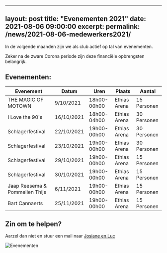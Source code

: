    
---
layout: post
title:  "Evenementen 2021"
date:   2021-08-06 09:00:00
excerpt: 
permalink: /news/2021-08-06-medewerkers2021/
---

In de volgende maanden zijn we als club actief op tal van evenementen. 

Zeker na de zware Corona periode zijn deze financiële opbrengsten belangrijk. 

## Evenementen:


| Evenement                         | Datum      | Uren         | Plaats          | Aantal       |
| ----------------------------------|------------|--------------|-----------------|--------------|
|	THE MAGIC OF MOTOWN              |  9/10/2021 | 18h00-00h00  | Ethias Arena    | 15 Personen  |
|  I Love the 90's                  | 16/10/2021 | 18h00-04h00  |	Ethias Arena    | 30 Personen  |
|  Schlagerfestival	               | 22/10/2021 |	19h00-00h00  |	Ethias Arena    | 30 Personen  |
|  Schlagerfestival	               | 23/10/2021 | 19h00-00h00	 |	Ethias Arena    | 30 Personen  |
|  Schlagerfestival	               | 29/10/2021 | 19h00-00h00	 |	Ethias Arena    | 15 Personen  |
|  Schlagerfestival	               | 30/10/2021 | 19h00-00h00	 |	Ethias Arena    | 15 Personen  |
|  Jaap Reesema & Pommelien Thijs	|  6/11/2021 |	19h00-00h00	 |	Ethias Arena    | 15 Personen  |
|  Bart Cannaerts                   | 25/11/2021 | 19h00-00h00	 |	Ethias Arena    | 15 Personen  |
  

## Zin om te helpen?

Aarzel dan niet en stuur een mail naar [Josiane en Luc](mailto://kalender@kbbczolder.be)

![Evenementen](/news/img/biertap.jpg)
